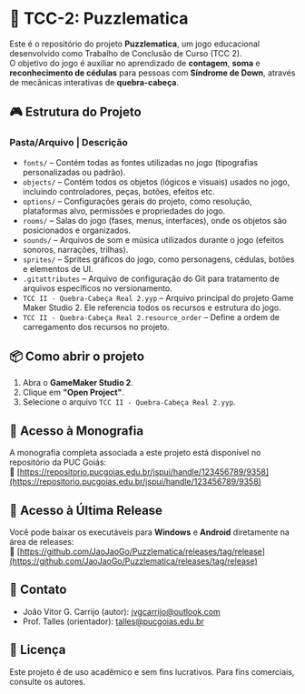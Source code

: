 # 🧩 TCC-2: Puzzlematica
Este é o repositório do projeto **Puzzlematica**, um jogo educacional desenvolvido como Trabalho de Conclusão de Curso (TCC 2).  
O objetivo do jogo é auxiliar no aprendizado de **contagem**, **soma** e **reconhecimento de cédulas** para pessoas com **Síndrome de Down**, através de mecânicas interativas de **quebra-cabeça**.

## 🎮 Estrutura do Projeto
### Pasta/Arquivo | Descrição
- `fonts/` – Contém todas as fontes utilizadas no jogo (tipografias personalizadas ou padrão).
- `objects/` – Contém todos os objetos (lógicos e visuais) usados no jogo, incluindo controladores, peças, botões, efeitos etc.
- `options/` – Configurações gerais do projeto, como resolução, plataformas alvo, permissões e propriedades do jogo.
- `rooms/` – Salas do jogo (fases, menus, interfaces), onde os objetos são posicionados e organizados.
- `sounds/` – Arquivos de som e música utilizados durante o jogo (efeitos sonoros, narrações, trilhas).
- `sprites/` – Sprites gráficos do jogo, como personagens, cédulas, botões e elementos de UI.
- `.gitattributes` – Arquivo de configuração do Git para tratamento de arquivos específicos no versionamento.
- `TCC II - Quebra-Cabeça Real 2.yyp` – Arquivo principal do projeto Game Maker Studio 2. Ele referencia todos os recursos e estrutura do jogo.
- `TCC II - Quebra-Cabeça Real 2.resource_order` – Define a ordem de carregamento dos recursos no projeto.

## 📦 Como abrir o projeto
1. Abra o **GameMaker Studio 2**.
2. Clique em **"Open Project"**.
3. Selecione o arquivo `TCC II - Quebra-Cabeça Real 2.yyp`.

## 📄 Acesso à Monografia
A monografia completa associada a este projeto está disponível no repositório da PUC Goiás:  
🔗 [https://repositorio.pucgoias.edu.br/jspui/handle/123456789/9358](https://repositorio.pucgoias.edu.br/jspui/handle/123456789/9358)

## 🚀 Acesso à Última Release
Você pode baixar os executáveis para **Windows** e **Android** diretamente na área de releases:  
🔗 [https://github.com/JaoJaoGo/Puzzlematica/releases/tag/release](https://github.com/JaoJaoGo/Puzzlematica/releases/tag/release)

## 📧 Contato
- João Vitor G. Carrijo (autor): [jvgcarrijo@outlook.com](mailto:jvgcarrijo@outlook.com)  
- Prof. Talles (orientador): [talles@pucgoias.edu.br](mailto:talles@pucgoias.edu.br)

## 📜 Licença
Este projeto é de uso acadêmico e sem fins lucrativos. Para fins comerciais, consulte os autores.
